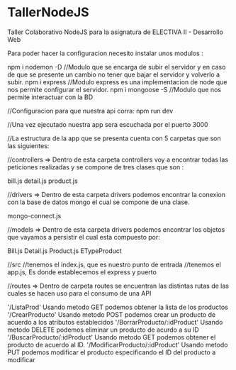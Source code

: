 # TallerNodeJS
Taller Colaborativo NodeJS para la asignatura de ELECTIVA II - Desarrollo Web

Para poder hacer la configuracion necesito instalar unos modulos :

npm i nodemon -D  //Modulo que se encarga de subir el servidor y en caso de que se presente un cambio no tener que bajar el servidor y volverlo a subir.
npm i express     //Modulo express es una implementacion de node que nos permite configurar el servidor.
npm i mongoose -S //Modulo que nos permite interactuar con la BD

//Configuracion para que nuestra api corra:
npm run dev

//Una vez ejecutado nuestra app sera escuchada por el puerto 3000

//La estructura de la app que se presenta cuenta con 5 carpetas que son las siguientes:

//controllers => Dentro de esta carpeta controllers voy a encontrar todas las peticiones realizadas y se compone de tres clases que son :

bill.js
detail.js
product.js

//drivers => Dentro de esta carpeta drivers podemos encontrar la conexion con la base de datos mongo el cual se compone de una clase.

mongo-connect.js

//models => Dentro de esta carpeta drivers podemos encontrar los objetos que vayamos a persistir el cual esta compuesto por:

Bill.js
Detail.js
Product.js
ETypeProduct

//src
//tenemos el index.js, que es nuestro punto de entrada
//tenemos el app.js, Es donde establecemos el express y puerto

//routes => Dentro de carpeta routes se encuentran las distintas rutas de las cuales se hacen uso para el consumo de una API

'/ListaProd' Usando metodo GET podemos obtener la lista de los productos
'/CrearProducto' Usando metodo POST podemos crear un producto de acuerdo a los atributos establecidos
'/BorrarProducto/:idProduct' Usando metodo DELETE podemos eliminar un producto de acurdo a su ID
'/BuscarProducto/:idProduct' Usando metodo GET podemos obtener el producto de acuerdo al ID. 
'/ModificarProducto/:idProduct' Usando metodo PUT podemos modificar el producto especificando el ID del producto a modificar
 
